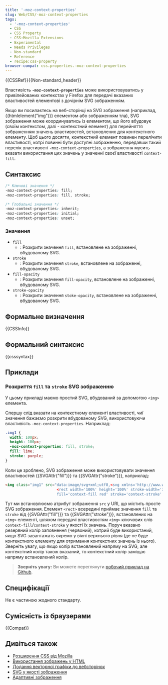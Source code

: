 ```yaml
---
title: '-moz-context-properties'
slug: Web/CSS/-moz-context-properties
tags:
  - '-moz-context-properties'
  - CSS
  - CSS Property
  - CSS:Mozilla Extensions
  - Experimental
  - Needs Privileges
  - Non-standard
  - Reference
  - recipe:css-property
browser-compat: css.properties.-moz-context-properties
---
```

{{CSSRef}}{{Non-standard_header}}

Властивість **`-moz-context-properties`** може використовуватись у привілейованих контекстах у Firefox для передачі вказаних властивостей елементові з дочірнім SVG зображенням.

Якщо ви посилаєтесь на веб-сторінці на SVG зображення (наприклад, {{htmlelement("img")}} елементом або зображенням тла), SVG зображення може координуватись із елементом, що його вбудовує (своїм контекстом, далі - контекстний елемент) для перейняття зображенням значень властивостей, встановлених для контекстного елементу. Щоб цього досягти, контекстний елемент повинен перелічити властивості, котрі повинні бути доступні зображенню, передавши такий перелік властивості `-moz-context-properties`, а зображення мусить вказати використання цих значень у значенні своєї властивості `context-fill`.

## Синтаксис

```css
/* Ключові значення */
-moz-context-properties: fill;
-moz-context-properties: fill, stroke;

/* Глобальні значення */
-moz-context-properties: inherit;
-moz-context-properties: initial;
-moz-context-properties: unset;
```

### Значення

- `fill`
  - : Розкрити значення `fill`, встановлене на зображенні, вбудованому SVG.
- `stroke`
  - : Розкрити значення `stroke`, встановлене на зображенні, вбудованому SVG.
- `fill-opacity`
  - : Розкрити значення `fill-opacity`, встановлене на зображенні, вбудованому SVG.
- `stroke-opacity`
  - : Розкрити значення `stoke-opacity`, встановлене на зображенні, вбудованому SVG.

## Формальне визначення

{{CSSInfo}}

## Формальний синтаксис

{{csssyntax}}

## Приклади

### Розкриття `fill` та `stroke` SVG зображенню

У цьому прикладі маємо простий SVG, вбудований за допомогою `<img>` елемента.

Спершу слід вказати на контекстному елементі властивості, чиї значення бажаємо розкрити вбудованому SVG, використовуючи властивість `-moz-context-properties`. Наприклад:

```css
.img1 {
  width: 100px;
  height: 100px;
  -moz-context-properties: fill, stroke;
  fill: lime;
  stroke: purple;
}
```

Коли це зроблено, SVG зображення може використовувати значення властивостей {{SVGAttr("fill")}} та {{SVGAttr("stroke")}}, наприклад:

```html
<img class="img1" src="data:image/svg+xml;utf8,<svg xmlns='http://www.w3.org/2000/svg'>
                       <rect width='100%' height='100%' stroke-width='30px'
                       fill='context-fill red' stroke='context-stroke' fill-opacity='0.5'/></svg>">
```

Тут ми встановлюємо атрибут зображення `src` у URI, що містить просте SVG зображення. Елемент `<rect>` всередині приймає значення `fill` та `stroke` від {{SVGAttr("fill")}} та {{SVGAttr("stroke")}}, встановлених на `<img>` елементі, шляхом передачі властивостям `<img>` ключових слів `context-fill`/`context-stroke` у якості їх значень. Поруч вказано резервний колір заповнення (червоний), котрий буде використаний, якщо SVG завантажать окремо у вікні верхнього рівня (де не буде контекстного елементу для отримання контекстних значень із нього). Зверніть увагу, що якщо колір встановлений напряму на SVG, але контекстний колір також вказаний, то контекстний колір заміщає напряму встановлений колір.

> **Зверніть увагу:** Ви можете переглянути [робочий приклад на Github](https://mdn.github.io/css-examples/moz-context-properties/).

## Специфікації

Не є частиною жодного стандарту.

## Сумісність із браузерами

{{Compat}}

## Дивіться також

- [Розширення CSS від Mozilla](/uk/docs/Web/CSS/Mozilla_Extensions)
- [Використання зображень у HTML](/uk/docs/Web/Media/images)
- [Додання векторної графіки до вебсторінок](/uk/docs/Learn/HTML/Multimedia_and_embedding/Adding_vector_graphics_to_the_Web)
- [SVG у якості зображення](/uk/docs/Web/SVG/SVG_as_an_Image)
- [Адаптивні зображення](/uk/docs/Learn/HTML/Multimedia_and_embedding/Responsive_images)
